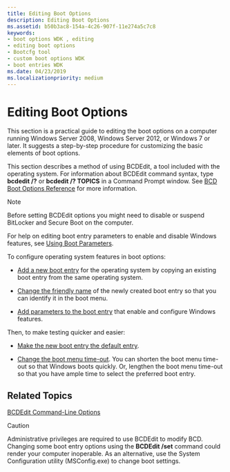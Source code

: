 ```yaml
---
title: Editing Boot Options
description: Editing Boot Options
ms.assetid: b50b3ac8-154a-4c26-907f-11e274a5c7c8
keywords:
- boot options WDK , editing
- editing boot options
- Bootcfg tool
- custom boot options WDK
- boot entries WDK
ms.date: 04/23/2019
ms.localizationpriority: medium
---
```


# Editing Boot Options

This section is a practical guide to editing the boot options on a computer running Windows Server 2008, Windows Server 2012, or Windows 7 or later. It suggests a step-by-step procedure for customizing the basic elements of boot options.

This section describes a method of using BCDEdit, a tool included with the operating system. For information about BCDEdit command syntax, type **bcdedit /?** or **bcdedit /? TOPICS** in a Command Prompt window. See [BCD Boot Options Reference](https://docs.microsoft.com/windows-hardware/drivers/devtest/bcd-boot-options-reference) for more information.

> [!NOTE]
> Before setting BCDEdit options you might need to disable or suspend BitLocker and Secure Boot on the computer.

For help on editing boot entry parameters to enable and disable Windows features, see [Using Boot Parameters](using-boot-parameters.md).

To configure operating system features in boot options:

- [Add a new boot entry](adding-boot-entries.md) for the operating system by copying an existing boot entry from the same operating system.

- [Change the friendly name](changing-the-friendly-name-of-a-boot-entry.md) of the newly created boot entry so that you can identify it in the boot menu.

- [Add parameters to the boot entry](changing-boot-parameters.md) that enable and configure Windows features.

Then, to make testing quicker and easier:

- [Make the new boot entry the default entry](changing-the-default-boot-entry.md).

-  [Change the boot menu time-out](changing-the-boot-menu-time-out.md). You can shorten the boot menu time-out so that Windows boots quickly. Or, lengthen the boot menu time-out so that you have ample time to select the preferred boot entry.

## Related Topics 
 [BCDEdit Command-Line Options](https://docs.microsoft.com/windows-hardware/manufacture/desktop/bcdedit-command-line-options)

> [!CAUTION]
> Administrative privileges are required to use BCDEdit to modify BCD. Changing some boot entry options using the **BCDEdit /set** command could render your computer inoperable. As an alternative, use the System Configuration utility (MSConfig.exe) to change boot settings.
